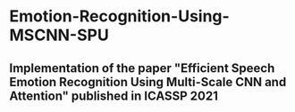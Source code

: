 # Emotion-Recognition-Using-MSCNN-SPU
## Implementation of the paper "Efficient Speech Emotion Recognition Using Multi-Scale CNN and Attention" published in ICASSP 2021
